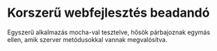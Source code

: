 # Korszerű webfejlesztés beadandó

Egyszerű alkalmazás mocha-val tesztelve, hősök párbajoznak egymás ellen, amik szerver metódusokkal vannak megvalósítva.
